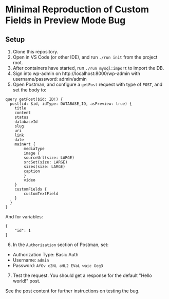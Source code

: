 # Minimal Reproduction of Custom Fields in Preview Mode Bug

## Setup

1. Clone this repository.
2. Open in VS Code (or other IDE), and run `./run init` from the project root.
3. After containers have started, run `./run mysql:import` to import the DB.
4. Sign into wp-admin on http://localhost:8000/wp-admin with username/password: admin/admin
5. Open Postman, and configure a `getPost` request with type of `POST`, and set the body to:

```
query getPost($id: ID!) {
  post(id: $id, idType: DATABASE_ID, asPreview: true) {
    title
    content
    status
    databaseId
    slug
    uri
    link
    date
    mainArt {
        mediaType
        image {
        sourceUrl(size: LARGE)
        srcSet(size: LARGE)
        sizes(size: LARGE)
        caption
        }
        video
    }
    customFields {
        customTextField
    }
  }
}
```

And for variables:

```
{
    "id": 1
}
```

6. In the `Authorization` section of Postman, set:

- Authorization Type: Basic Auth
- Username: `admin`
- Password: `AfOv c2NL aHL2 EVaL waic Geg3`

7. Test the request. You should get a response for the default "Hello world!" post.

See the post content for further instructions on testing the bug.
